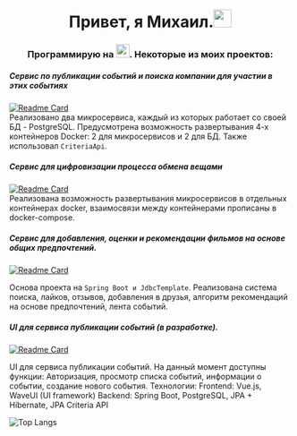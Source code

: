 <h1 align="center">Привет, я Михаил.<img src="https://github.com/blackcater/blackcater/raw/main/images/Hi.gif" height="32"/></h1>
<h3 align="center">Программирую на <img src="https://img.shields.io/badge/java-%23ED8B00.svg?style=for-the-bage&logo=java&logoColor=white" height="24"/>. Некоторые из моих проектов:</h3>

##### Сервис по публикации событий и поиска компании для участии в этих событиях
[![Readme Card](https://github-readme-stats.vercel.app/api/pin/?username=bolohonov&repo=java-explore-with-me)](https://github.com/Bolohonov/java-explore-with-me)  
Реализовано два микросервиса, каждый из которых работает со своей БД - PostgreSQL. Предусмотрена возможность развертывания 4-х контейнеров Docker: 2 для микросервисов и 2 для БД. Также использовал `CriteriaApi`.

##### Сервис для цифровизации процесса обмена вещами
[![Readme Card](https://github-readme-stats.vercel.app/api/pin/?username=bolohonov&repo=shareit)](https://github.com/Bolohonov/SHAREIT)   
Реализована возможность развертывания микросервисов в отдельных контейнерах docker, взаимосвязи между контейнерами прописаны в docker-compose.

##### Сервис для добавления, оценки и рекомендации фильмов на основе общих предпочтений.
[![Readme Card](https://github-readme-stats.vercel.app/api/pin/?username=bolohonov&repo=FILMORATE)](https://github.com/Bolohonov/FILMORATE)

Основа проекта на `Spring Boot и JdbcTemplate`. Реализована система поиска, лайков, отзывов, добавления в друзья, алгоритм рекомендаций на основе предпочтений, лента событий.

##### UI для сервиса публикации событий (в разработке).
[![Readme Card](https://github-readme-stats.vercel.app/api/pin/?username=bolohonov&repo=ewm)](https://github.com/Bolohonov/ewm)

UI для сервиса публикации событий. На данный момент доступны функции: Авторизация, просмотр списка событий, информации о событии, создание нового события.
Технологии:
Frontend: Vue.js, WaveUI (UI framework)
Backend: Spring Boot, PostgreSQL, JPA + Hibernate, JPA Criteria API

![Top Langs](https://github-readme-stats.vercel.app/api/top-langs/?username=bolohonov&layout=compact)

